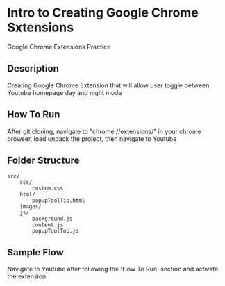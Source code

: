 # Intro to Creating Google Chrome Sxtensions

Google Chrome Extensions Practice

## Description

Creating Google Chrome Extension that will allow user toggle between Youtube homepage day and night mode

## How To Run

After git cloning, navigate to "chrome://extensions/" in your chrome browser, load unpack the project, then navigate to Youtube 

## Folder Structure
```
src/
    css/
        custom.css
    html/
        popupToolTip.html
    images/
    js/
        background.js
        content.js
        popupToolTop.js
```

## Sample Flow
Navigate to Youtube after following the 'How To Run' section and activate the extension